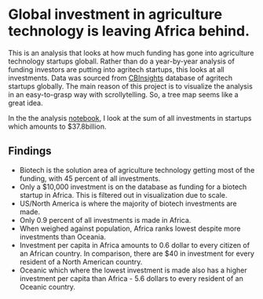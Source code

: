 # Global investment in agriculture technology is leaving Africa behind.

This is an analysis that looks at how much funding has gone into agriculture technology startups globall. Rather than do a year-by-year analysis
of funding investors are putting into agritech startups, this looks at all investments. Data was sourced from [CBInsights]() database of agritech startups globally.
The main reason of this project is to visualize the analysis in an easy-to-grasp way with scrollytelling. So, a tree map seems like a great idea.

In the the analysis [notebook](https://github.com/kfalayi/agric-tech-investment/blob/main/agritech.ipynb), I look at the sum of all investments in startups which amounts to $37.8billion. 
## Findings
- Biotech is the solution area of agriculture technology getting most of the funding, with 45 percent of all investments.
- Only a $10,000 investment is on the database as funding for a biotech startup in Africa. This is filtered out in visualization due to scale.
- US/North America is where the majority of biotech investments are made.
- Only 0.9 percent of all investments is made in Africa.
- When weighed against population, Africa ranks lowest despite more investments than Oceania.
- Investment per capita in Africa amounts to 0.6 dollar to every citizen of an African country. In comparison, there are $40 in investment for every resident of a North American country. 
- Oceanic which where the lowest investment is made also has a higher investment per capita than Africa - 5.6 dollars to every resident of an Oceanic country.
